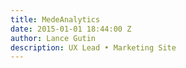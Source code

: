 ```yaml
---
title: MedeAnalytics
date: 2015-01-01 18:44:00 Z
author: Lance Gutin
description: UX Lead • Marketing Site
---
```


